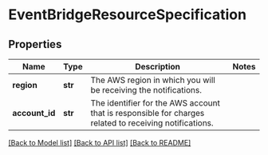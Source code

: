 # EventBridgeResourceSpecification

## Properties
Name | Type | Description | Notes
------------ | ------------- | ------------- | -------------
**region** | **str** | The AWS region in which you will be receiving the notifications. | 
**account_id** | **str** | The identifier for the AWS account that is responsible for charges related to receiving notifications. | 

[[Back to Model list]](../README.md#documentation-for-models) [[Back to API list]](../README.md#documentation-for-api-endpoints) [[Back to README]](../README.md)

